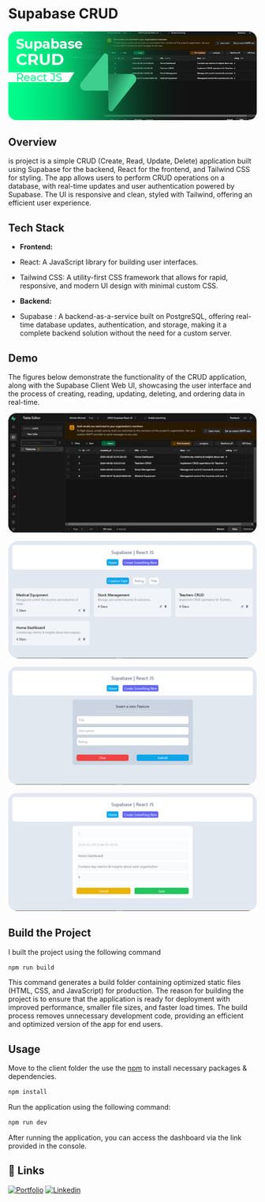 # Supabase CRUD

![Project Banner](./public/project-banner.png)

## Overview

is project is a simple CRUD (Create, Read, Update, Delete) application built using Supabase for the backend, React for the frontend, and Tailwind CSS for styling. The app allows users to perform CRUD operations on a database, with real-time updates and user authentication powered by Supabase. The UI is responsive and clean, styled with Tailwind, offering an efficient user experience.

## Tech Stack

- **Frontend:**

- React: A JavaScript library for building user interfaces.
- Tailwind CSS: A utility-first CSS framework that allows for rapid, responsive, and modern UI design with minimal custom CSS.

- **Backend:** 

- Supabase : A backend-as-a-service built on PostgreSQL, offering real-time database updates, authentication, and storage, making it a complete backend solution without the need for a custom server.

## Demo

The figures below demonstrate the functionality of the CRUD application, along with the Supabase Client Web UI, showcasing the user interface and the process of creating, reading, updating, deleting, and ordering data in real-time.

![Supabase](./public/Supabase.png)

![UI](./public/Read.png)

![UI](./public/Create.png)

![ui](./public/Edit.png)


## Build the Project

I built the project using the following command

```bash
npm run build
```

This command generates a build folder containing optimized static files (HTML, CSS, and JavaScript) for production. The reason for building the project is to ensure that the application is ready for deployment with improved performance, smaller file sizes, and faster load times. The build process removes unnecessary development code, providing an efficient and optimized version of the app for end users.

## Usage

Move to the client folder the use the [npm](https://www.npmjs.com/) to install necessary packages & dependencies.

```bash
npm install
```

Run the application using the following command:

```bash
npm run dev
```

After running the application, you can access the dashboard via the link provided in the console.

## 🔗 Links

[![Portfolio](https://img.shields.io/badge/my_portfolio-000?style=for-the-badge&logo=ko-fi&logoColor=white)](https://akhatarmourad.github.io/portfolio/)
[![Linkedin](https://img.shields.io/badge/linkedin-0A66C2?style=for-the-badge&logo=linkedin&logoColor=white)](https://www.linkedin.com/in/akhatarmourad/)